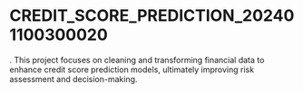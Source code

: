 # CREDIT_SCORE_PREDICTION_202401100300020
. This project focuses on cleaning and transforming financial data to enhance credit score prediction models, ultimately improving risk assessment and decision-making. 
